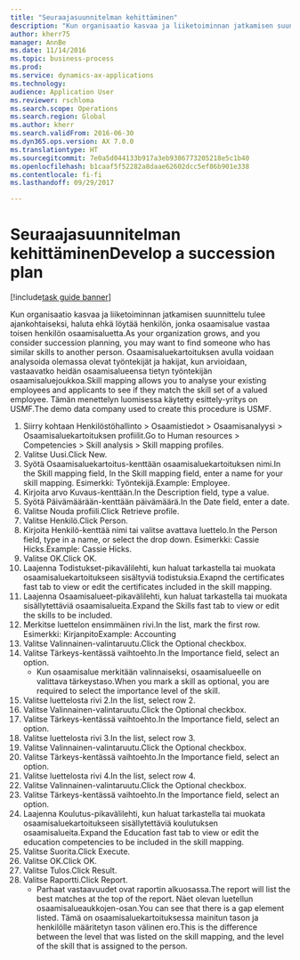 ```yaml
--- 
title: "Seuraajasuunnitelman kehittäminen"
description: "Kun organisaatio kasvaa ja liiketoiminnan jatkamisen suunnittelu tulee ajankohtaiseksi, haluta ehkä löytää henkilön, jonka osaamisalue vastaa toisen henkilön osaamisaluetta."
author: kherr75
manager: AnnBe
ms.date: 11/14/2016
ms.topic: business-process
ms.prod: 
ms.service: dynamics-ax-applications
ms.technology: 
audience: Application User
ms.reviewer: rschloma
ms.search.scope: Operations
ms.search.region: Global
ms.author: kherr
ms.search.validFrom: 2016-06-30
ms.dyn365.ops.version: AX 7.0.0
ms.translationtype: HT
ms.sourcegitcommit: 7e0a5d044133b917a3eb9386773205218e5c1b40
ms.openlocfilehash: b1caaf5f52282a8daae62602dcc5ef86b901e338
ms.contentlocale: fi-fi
ms.lasthandoff: 09/29/2017

---
```

# <a name="develop-a-succession-plan"></a><span data-ttu-id="21d10-103">Seuraajasuunnitelman kehittäminen</span><span class="sxs-lookup"><span data-stu-id="21d10-103">Develop a succession plan</span></span>

[!include[task guide banner](../../includes/task-guide-banner.md)]

<span data-ttu-id="21d10-104">Kun organisaatio kasvaa ja liiketoiminnan jatkamisen suunnittelu tulee ajankohtaiseksi, haluta ehkä löytää henkilön, jonka osaamisalue vastaa toisen henkilön osaamisaluetta.</span><span class="sxs-lookup"><span data-stu-id="21d10-104">As your organization grows, and you consider succession planning, you may want to find someone who has similar skills to another person.</span></span>  <span data-ttu-id="21d10-105">Osaamisaluekartoituksen avulla voidaan analysoida olemassa olevat työntekijät ja hakijat, kun arvioidaan, vastaavatko heidän osaamisalueensa tietyn työntekijän osaamisaluejoukkoa.</span><span class="sxs-lookup"><span data-stu-id="21d10-105">Skill mapping allows you to analyse your existing employees and applicants to see if they match the skill set of a valued employee.</span></span> <span data-ttu-id="21d10-106">Tämän menettelyn luomisessa käytetty esittely-yritys on USMF.</span><span class="sxs-lookup"><span data-stu-id="21d10-106">The demo data company used to create this procedure is USMF.</span></span>

1. <span data-ttu-id="21d10-107">Siirry kohtaan Henkilöstöhallinto > Osaamistiedot > Osaamisanalyysi > Osaamisaluekartoituksen profiilit.</span><span class="sxs-lookup"><span data-stu-id="21d10-107">Go to Human resources > Competencies > Skill analysis > Skill mapping profiles.</span></span>
2. <span data-ttu-id="21d10-108">Valitse Uusi.</span><span class="sxs-lookup"><span data-stu-id="21d10-108">Click New.</span></span>
3. <span data-ttu-id="21d10-109">Syötä Osaamisaluekartoitus-kenttään osaamisaluekartoituksen nimi.</span><span class="sxs-lookup"><span data-stu-id="21d10-109">In the Skill mapping field, In the Skill mapping field, enter a name for your skill mapping.</span></span>  <span data-ttu-id="21d10-110">Esimerkki: Työntekijä.</span><span class="sxs-lookup"><span data-stu-id="21d10-110">Example: Employee.</span></span>
4. <span data-ttu-id="21d10-111">Kirjoita arvo Kuvaus-kenttään.</span><span class="sxs-lookup"><span data-stu-id="21d10-111">In the Description field, type a value.</span></span>
5. <span data-ttu-id="21d10-112">Syötä Päivämäärään-kenttään päivämäärä.</span><span class="sxs-lookup"><span data-stu-id="21d10-112">In the Date field, enter a date.</span></span>
6. <span data-ttu-id="21d10-113">Valitse Nouda profiili.</span><span class="sxs-lookup"><span data-stu-id="21d10-113">Click Retrieve profile.</span></span>
7. <span data-ttu-id="21d10-114">Valitse Henkilö.</span><span class="sxs-lookup"><span data-stu-id="21d10-114">Click Person.</span></span>
8. <span data-ttu-id="21d10-115">Kirjoita Henkilö-kenttää nimi tai valitse avattava luettelo.</span><span class="sxs-lookup"><span data-stu-id="21d10-115">In the Person field, type in a name, or select the drop down.</span></span>  <span data-ttu-id="21d10-116">Esimerkki: Cassie Hicks.</span><span class="sxs-lookup"><span data-stu-id="21d10-116">Example: Cassie Hicks.</span></span>
9. <span data-ttu-id="21d10-117">Valitse OK.</span><span class="sxs-lookup"><span data-stu-id="21d10-117">Click OK.</span></span>
10. <span data-ttu-id="21d10-118">Laajenna Todistukset-pikavälilehti, kun haluat tarkastella tai muokata osaamisaluekartoitukseen sisältyviä todistuksia.</span><span class="sxs-lookup"><span data-stu-id="21d10-118">Exapnd the certificates fast tab to view or edit the certificates included in the skill mapping.</span></span>
11. <span data-ttu-id="21d10-119">Laajenna Osaamisalueet-pikavälilehti, kun haluat tarkastella tai muokata sisällytettäviä osaamisalueita.</span><span class="sxs-lookup"><span data-stu-id="21d10-119">Expand the Skills fast tab to view or edit the skills to be included.</span></span>
12. <span data-ttu-id="21d10-120">Merkitse luettelon ensimmäinen rivi.</span><span class="sxs-lookup"><span data-stu-id="21d10-120">In the list, mark the first row.</span></span>  <span data-ttu-id="21d10-121">Esimerkki: Kirjanpito</span><span class="sxs-lookup"><span data-stu-id="21d10-121">Example:  Accounting</span></span>
13. <span data-ttu-id="21d10-122">Valitse Valinnainen-valintaruutu.</span><span class="sxs-lookup"><span data-stu-id="21d10-122">Click the Optional checkbox.</span></span>
14. <span data-ttu-id="21d10-123">Valitse Tärkeys-kentässä vaihtoehto.</span><span class="sxs-lookup"><span data-stu-id="21d10-123">In the Importance field, select an option.</span></span>
    * <span data-ttu-id="21d10-124">Kun osaamisalue merkitään valinnaiseksi, osaamisalueelle on valittava tärkeystaso.</span><span class="sxs-lookup"><span data-stu-id="21d10-124">When you mark a skill as optional, you are required to select the importance level of the skill.</span></span>  
15. <span data-ttu-id="21d10-125">Valitse luettelosta rivi 2.</span><span class="sxs-lookup"><span data-stu-id="21d10-125">In the list, select row 2.</span></span>
16. <span data-ttu-id="21d10-126">Valitse Valinnainen-valintaruutu.</span><span class="sxs-lookup"><span data-stu-id="21d10-126">Click the Optional checkbox.</span></span>
17. <span data-ttu-id="21d10-127">Valitse Tärkeys-kentässä vaihtoehto.</span><span class="sxs-lookup"><span data-stu-id="21d10-127">In the Importance field, select an option.</span></span>
18. <span data-ttu-id="21d10-128">Valitse luettelosta rivi 3.</span><span class="sxs-lookup"><span data-stu-id="21d10-128">In the list, select row 3.</span></span>
19. <span data-ttu-id="21d10-129">Valitse Valinnainen-valintaruutu.</span><span class="sxs-lookup"><span data-stu-id="21d10-129">Click the Optional checkbox.</span></span>
20. <span data-ttu-id="21d10-130">Valitse Tärkeys-kentässä vaihtoehto.</span><span class="sxs-lookup"><span data-stu-id="21d10-130">In the Importance field, select an option.</span></span>
21. <span data-ttu-id="21d10-131">Valitse luettelosta rivi 4.</span><span class="sxs-lookup"><span data-stu-id="21d10-131">In the list, select row 4.</span></span>
22. <span data-ttu-id="21d10-132">Valitse Valinnainen-valintaruutu.</span><span class="sxs-lookup"><span data-stu-id="21d10-132">Click the Optional checkbox.</span></span>
23. <span data-ttu-id="21d10-133">Valitse Tärkeys-kentässä vaihtoehto.</span><span class="sxs-lookup"><span data-stu-id="21d10-133">In the Importance field, select an option.</span></span>
24. <span data-ttu-id="21d10-134">Laajenna Koulutus-pikavälilehti, kun haluat tarkastella tai muokata osaamisaluekartoitukseen sisällytettäviä koulutuksen osaamisalueita.</span><span class="sxs-lookup"><span data-stu-id="21d10-134">Expand the Education fast tab to view or edit the education competencies to be included in the skill mapping.</span></span>
25. <span data-ttu-id="21d10-135">Valitse Suorita.</span><span class="sxs-lookup"><span data-stu-id="21d10-135">Click Execute.</span></span>
26. <span data-ttu-id="21d10-136">Valitse OK.</span><span class="sxs-lookup"><span data-stu-id="21d10-136">Click OK.</span></span>
27. <span data-ttu-id="21d10-137">Valitse Tulos.</span><span class="sxs-lookup"><span data-stu-id="21d10-137">Click Result.</span></span>
28. <span data-ttu-id="21d10-138">Valitse Raportti.</span><span class="sxs-lookup"><span data-stu-id="21d10-138">Click Report.</span></span>
    * <span data-ttu-id="21d10-139">Parhaat vastaavuudet ovat raportin alkuosassa.</span><span class="sxs-lookup"><span data-stu-id="21d10-139">The report will list the best matches at the top of the report.</span></span>  <span data-ttu-id="21d10-140">Näet olevan luetellun osaamisalueaukkojen-osan.</span><span class="sxs-lookup"><span data-stu-id="21d10-140">You can see that there is a gap element listed.</span></span>  <span data-ttu-id="21d10-141">Tämä on osaamisaluekartoituksessa mainitun tason ja henkilölle määritetyn tason välinen ero.</span><span class="sxs-lookup"><span data-stu-id="21d10-141">This is the difference between the level that was listed on the skill mapping, and the level of the skill that is assigned to the person.</span></span>  



